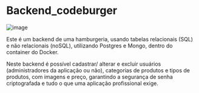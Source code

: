 # Backend_codeburger
![image](https://github.com/IcaroFCMedeiros/Backend_codeburger/assets/123957211/725d76ce-84d3-4ce7-a545-754d27f68afb)

Este é um backend de uma hamburgeria, usando tabelas relacionais (SQL) e não relacionais (noSQL), utilizando Postgres e Mongo, dentro do container do Docker.

Neste backend é possível cadastrar/ alterar e excluir usuários (administradores da aplicação ou não), categorias de produtos e tipos de produtos, com imagens e preço, garantindo a segurança de senha criptografada e tudo o que uma aplicação profissional exige.
